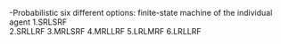 -Probabilistic six different options: finite-state machine of the individual agent
         1.SRLSRF  
         2.SRLLRF
         3.MRLSRF 
         4.MRLLRF 
         5.LRLMRF 
         6.LRLLRF 
